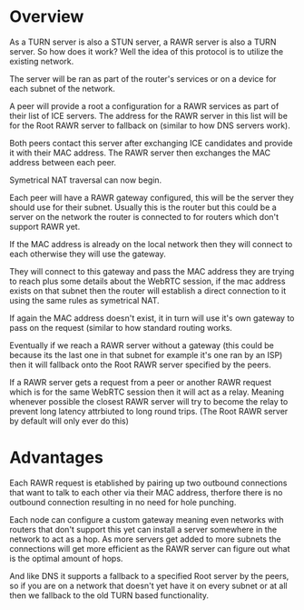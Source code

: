 # Overview

As a TURN server is also a STUN server, a RAWR server is also a TURN server. So how does it work? Well the idea of this protocol is to utilize the existing network.

The server will be ran as part of the router's services or on a device for each subnet of the network.

A peer will provide a root a configuration for a RAWR services as part of their list of ICE servers. The address for the RAWR server in this list will be for the Root RAWR server to fallback on (similar to how DNS servers work).

Both peers contact this server after exchanging ICE candidates and provide it with their MAC address.
The RAWR server then exchanges the MAC address between each peer.

Symetrical NAT traversal can now begin.

Each peer will have a RAWR gateway configured, this will be the server they should use for their subnet. Usually this is the router but this could be a server on the network the router is connected to for routers which don't support RAWR yet.

If the MAC address is already on the local network then they will connect to each otherwise they will use the gateway.

They will connect to this gateway and pass the MAC address they are trying to reach plus some details about the WebRTC session, if the mac address exists on that subnet then the router will establish a direct connection to it using the same rules as symetrical NAT.

If again the MAC address doesn't exist, it in turn will use it's own gateway to pass on the request (similar to how standard routing works.

Eventually if we reach a RAWR server without a gateway (this could be because its the last one in that subnet for example it's one ran by an ISP) then it will fallback onto the Root RAWR server specified by the peers.

If a RAWR server gets a request from a peer or another RAWR request which is for the same WebRTC session then it will act as a relay. Meaning whenever possible the closest RAWR server will try to become the relay to prevent long latency attrbiuted
to long round trips. (The Root RAWR server by default will only ever do this)

# Advantages

Each RAWR request is etablished by pairing up two outbound connections that want to talk to each other via their MAC address, therfore there is no outbound connection resulting in no need for hole punching.

Each node can configure a custom gateway meaning even networks with routers that don't support this yet can install a
server somewhere in the network to act as a hop. As more servers get added to more subnets the connections will get more
efficient as the RAWR server can figure out what is the optimal amount of hops.

And like DNS it supports a fallback to a specified Root server by the peers, so if you are on a network that doesn't yet
have it on every subnet or at all then we fallback to the old TURN based functionality.
